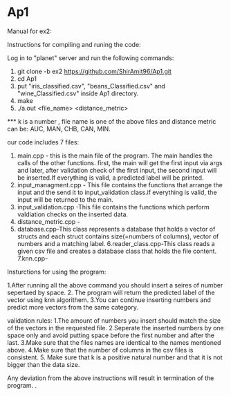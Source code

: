 # Ap1
Manual for ex2: 

Instructions for compiling and runing the code: 

Log in to "planet" server and run the following commands:
1. git clone -b ex2 https://github.com/ShirAmit96/Ap1.git
3. cd Ap1 
4. put "iris_classified.csv", "beans_Classified.csv" and "wine_Classified.csv" inside Ap1 directory.
5. make
6. ./a.out <k> <file_name> <distance_metric>

*** k is a number , file name is one of the above files and distance metric can be: AUC, MAN, CHB, CAN, MIN.

our code includes 7 files: 
1. main.cpp - this is the main file of the program. The main handles the calls of the other functions. first, the main will get the first input via args and later, after validation check of the first input, the second input will be inserted.If everything is valid, a predicted label will be printed.
2. input_managment.cpp - This file contains the functions that arrange the input and the send it to input_validation class.if everything is valid, the input will be returned to the main.
3. input_validation.cpp -This file contains the functions which perform valdiation checks on the inserted data. 
4. distance_metric.cpp -
5. database.cpp-This class represents a database that holds a vector of structs and each struct contains size(=numbers of columns), vector of numbers and a matching label.
6.reader_class.cpp-This class reads a given csv file and creates a database class that holds the file content.
7.knn.cpp-

Insturctions for using the program:

1.After running all the above command you should insert a seires of number sepertaed by space.
2. The program will return the predicted label of the vector using knn algorithem.
3.You can continue inserting numbers and predict more vectors from the same category.

validation rules:
1.The amount of numbers you insert should match the size of the vectors in the requested file.
2.Seperate the inserted numbers by one space only and avoid putting space before the first number and after the last.
3.Make sure that the files names are identical to the names mentioned above.
4.Make sure that the number of columns in the csv files is consistent.
5. Make sure that k is a positive natural number and that it is not bigger than the data size.

Any deviation from the above instructions will result in termination of the program.
.


